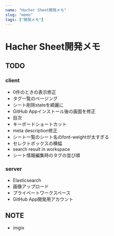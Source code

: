 ```yaml
---
name: "Hacher Sheet開発メモ"
slug: "memo"
tags: ["開発メモ"]
---
```


# Hacher Sheet開発メモ

## TODO

### client

- 0件のときの表示修正
- タグ一覧のページング
- シート削除stateを綺麗に
- GitHub Appインストール後の画面を修正
- 目次
- キーボードショートカット
- meta description修正
- シート一覧のシート名のfont-weightが太すぎる
- セレクトボックスの横幅
- search result in workspace
- シート情報編集時のタグの並び順


### server

- Elasticsearch
- 画像アップロード
- プライベートワークスペース
- GitHub App開発用アカウント


## NOTE

- imgix



